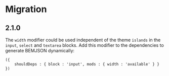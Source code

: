 # Migration

## 2.1.0

The `width` modifier could be used independent of the theme `islands` in the `input`, `select` and `textarea` blocks. Add this modifier to the dependencies to generate BEMJSON dynamically:

```
({
    shouldDeps : { block : 'input', mods : { width : 'available' } }
})
```
